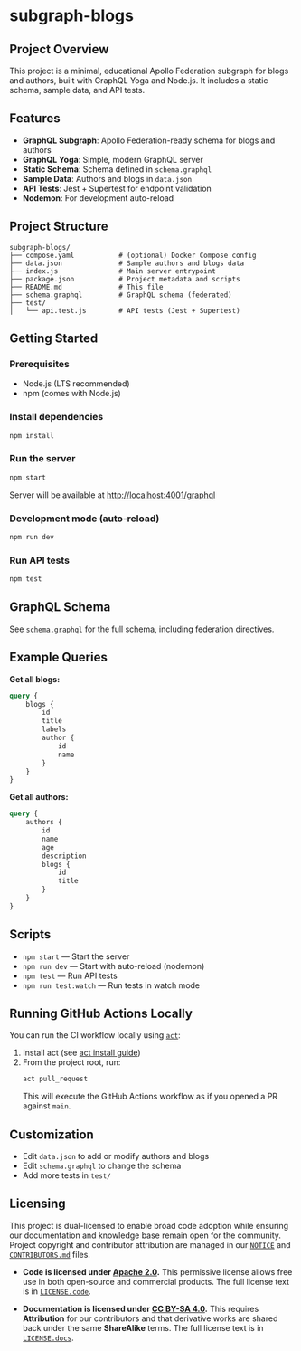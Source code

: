 # subgraph-blogs

## Project Overview
This project is a minimal, educational Apollo Federation subgraph for blogs and authors, built with GraphQL Yoga and Node.js. It includes a static schema, sample data, and API tests.

## Features
- **GraphQL Subgraph**: Apollo Federation-ready schema for blogs and authors
- **GraphQL Yoga**: Simple, modern GraphQL server
- **Static Schema**: Schema defined in `schema.graphql`
- **Sample Data**: Authors and blogs in `data.json`
- **API Tests**: Jest + Supertest for endpoint validation
- **Nodemon**: For development auto-reload

## Project Structure
```
subgraph-blogs/
├── compose.yaml           # (optional) Docker Compose config
├── data.json              # Sample authors and blogs data
├── index.js               # Main server entrypoint
├── package.json           # Project metadata and scripts
├── README.md              # This file
├── schema.graphql         # GraphQL schema (federated)
├── test/
│   └── api.test.js        # API tests (Jest + Supertest)
```

## Getting Started

### Prerequisites
- Node.js (LTS recommended)
- npm (comes with Node.js)

### Install dependencies
```sh
npm install
```

### Run the server
```sh
npm start
```
Server will be available at [http://localhost:4001/graphql](http://localhost:4001/graphql)

### Development mode (auto-reload)
```sh
npm run dev
```

### Run API tests
```sh
npm test
```

## GraphQL Schema
See [`schema.graphql`](./schema.graphql) for the full schema, including federation directives.

## Example Queries

**Get all blogs:**
```graphql
query {
	blogs {
		id
		title
		labels
		author {
			id
			name
		}
	}
}
```

**Get all authors:**
```graphql
query {
	authors {
		id
		name
		age
		description
		blogs {
			id
			title
		}
	}
}
```


## Scripts
- `npm start` — Start the server
- `npm run dev` — Start with auto-reload (nodemon)
- `npm test` — Run API tests
- `npm run test:watch` — Run tests in watch mode

## Running GitHub Actions Locally
You can run the CI workflow locally using [`act`](https://github.com/nektos/act):

1. Install act (see [act install guide](https://github.com/nektos/act#installation))
2. From the project root, run:
	```sh
	act pull_request
	```
	This will execute the GitHub Actions workflow as if you opened a PR against `main`.

## Customization
- Edit `data.json` to add or modify authors and blogs
- Edit `schema.graphql` to change the schema
- Add more tests in `test/`

## Licensing

This project is dual-licensed to enable broad code adoption while ensuring our documentation and knowledge base remain open for the community. Project copyright and contributor attribution are managed in our [`NOTICE`](./NOTICE) and [`CONTRIBUTORS.md`](./CONTRIBUTORS.md) files.

* **Code is licensed under [Apache 2.0](https.www.apache.org/licenses/LICENSE-2.0).** This permissive license allows free use in both open-source and commercial products. The full license text is in [`LICENSE.code`](./LICENSE.code).

* **Documentation is licensed under [CC BY-SA 4.0](https://creativecommons.org/licenses/by-sa/4.0/).** This requires **Attribution** for our contributors and that derivative works are shared back under the same **ShareAlike** terms. The full license text is in [`LICENSE.docs`](./LICENSE.docs).